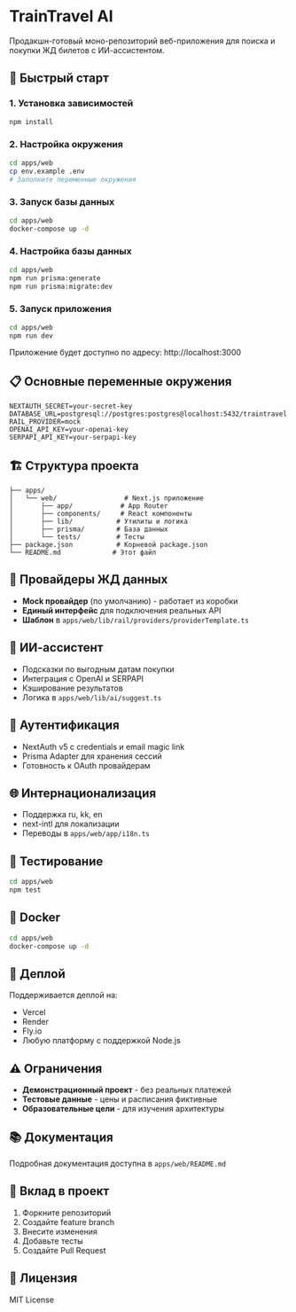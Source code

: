 # TrainTravel AI

Продакшн-готовый моно-репозиторий веб-приложения для поиска и покупки ЖД билетов с ИИ-ассистентом.

## 🚀 Быстрый старт

### 1. Установка зависимостей

```bash
npm install
```

### 2. Настройка окружения

```bash
cd apps/web
cp env.example .env
# Заполните переменные окружения
```

### 3. Запуск базы данных

```bash
cd apps/web
docker-compose up -d
```

### 4. Настройка базы данных

```bash
cd apps/web
npm run prisma:generate
npm run prisma:migrate:dev
```

### 5. Запуск приложения

```bash
cd apps/web
npm run dev
```

Приложение будет доступно по адресу: http://localhost:3000

## 📋 Основные переменные окружения

```env
NEXTAUTH_SECRET=your-secret-key
DATABASE_URL=postgresql://postgres:postgres@localhost:5432/traintravel
RAIL_PROVIDER=mock
OPENAI_API_KEY=your-openai-key
SERPAPI_API_KEY=your-serpapi-key
```

## 🏗️ Структура проекта

```
├── apps/
│   └── web/                 # Next.js приложение
│       ├── app/            # App Router
│       ├── components/     # React компоненты
│       ├── lib/           # Утилиты и логика
│       ├── prisma/        # База данных
│       └── tests/         # Тесты
├── package.json           # Корневой package.json
└── README.md             # Этот файл
```

## 🚂 Провайдеры ЖД данных

- **Mock провайдер** (по умолчанию) - работает из коробки
- **Единый интерфейс** для подключения реальных API
- **Шаблон** в `apps/web/lib/rail/providers/providerTemplate.ts`

## 🤖 ИИ-ассистент

- Подсказки по выгодным датам покупки
- Интеграция с OpenAI и SERPAPI
- Кэширование результатов
- Логика в `apps/web/lib/ai/suggest.ts`

## 🔐 Аутентификация

- NextAuth v5 с credentials и email magic link
- Prisma Adapter для хранения сессий
- Готовность к OAuth провайдерам

## 🌐 Интернационализация

- Поддержка ru, kk, en
- next-intl для локализации
- Переводы в `apps/web/app/i18n.ts`

## 🧪 Тестирование

```bash
cd apps/web
npm test
```

## 🐳 Docker

```bash
cd apps/web
docker-compose up -d
```

## 🚀 Деплой

Поддерживается деплой на:
- Vercel
- Render
- Fly.io
- Любую платформу с поддержкой Node.js

## ⚠️ Ограничения

- **Демонстрационный проект** - без реальных платежей
- **Тестовые данные** - цены и расписания фиктивные
- **Образовательные цели** - для изучения архитектуры

## 📚 Документация

Подробная документация доступна в `apps/web/README.md`

## 🤝 Вклад в проект

1. Форкните репозиторий
2. Создайте feature branch
3. Внесите изменения
4. Добавьте тесты
5. Создайте Pull Request

## 📄 Лицензия

MIT License
